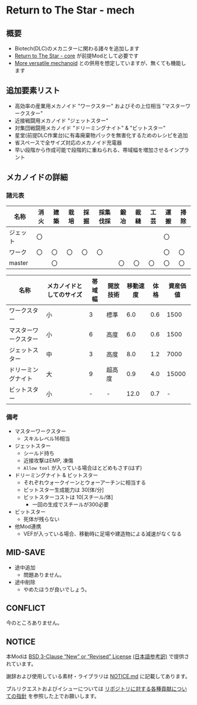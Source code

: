 # Return to The Star - mech

## 概要

- Biotech(DLC)のメカニターに関わる諸々を追加します
- [Return to The Star - core](https://github.com/piet-rian/rtts_core) が前提Modとして必要です
- [More versatile mechanoid](https://github.com/piet-rian/mvm) との併用を想定していますが、無くても機能します

## 追加要素リスト

- 高効率の産業用メカノイド "ワークスター" およびその上位相当 "マスターワークスター"
- 近接戦闘用メカノイド "ジェットスター"
- 対集団戦闘用メカノイド "ドリーミングナイト" & "ビットスター"
- 星堂(前提DLC作業台)に有毒廃棄物パックを無害化するためのレシピを追加
- 省スペースで全サイズ対応のメカノイド充電器
- 早い段階から作成可能で段階的に重ねられる、帯域幅を増加させるインプラント

## メカノイドの詳細

### 諸元表

| 名称 | 消火 | 建築 | 栽培 | 採掘 | 採集伐採 | 鍛冶 | 裁縫 | 工芸 | 運搬 | 掃除 |
|------|------|------|------|------|----------|------|------|------|------|------|
| ジェット | 〇 |  |  |  |  |  |  |  | 〇 |  |
| ワーク | 〇 | 〇 | 〇 | 〇 | 〇 |  |  |  | 〇 | 〇 |
| master |  | 〇 |  |  |  | 〇 | 〇 | 〇 | 〇 | 〇 |

|名称|メカノイドとしてのサイズ|帯域幅|開放技術|移動速度|体格|資産価値|
|-|-|-|-|-|-|-|
|ワークスター|小|3|標準|6.0|0.6|1500|
|マスターワークスター|小|6|高度|6.0|0.6|1500|
|ジェットスター|中|3|高度|8.0|1.2|7000|
|ドリーミングナイト|大|9|超高度|0.9|4.0|15000|
|ビットスター|小|-|-|12.0|0.7|-|

### 備考

- マスターワークスター
  - スキルレベル16相当
- ジェットスター
  - シールド持ち
  - 近接攻撃はEMP, 凍傷
  - `Allow tool` が入っている場合はとどめもさす(はず)
- ドリーミングナイト & ビットスター
  - それぞれウォークイーンとウォーアーチンに相当する
  - ビットスター生成能力は 30\[体/分\]
  - ビットスターコストは 10\[スチール/体\]
    - 一回の生成でスチールが300必要
- ビットスター
  - 死体が残らない
- 他Mod連携
  - VEFが入っている場合、移動時に足場や建造物による減速がなくなる

## MID-SAVE

- 途中追加
  - 問題ありません。
- 途中削除
  - やめたほうが良いでしょう。

## CONFLICT

今のところありません。

## NOTICE

本Modは [BSD 3-Clause “New” or “Revised” License](LICENSE) [(日本語参考訳)](https://licenses.opensource.jp/BSD-3-Clause/BSD-3-Clause.html) で提供されています。

謝辞および使用している素材・ライブラリは [NOTICE.md](NOTICE.md) に記載してあります。

プルリクエストおよびイシューについては [リポジトリに対する各種貢献についての指針](https://github.com/piet-rian/.github/blob/main/CONTRIBUTING.md) を参照した上でお願いします。
